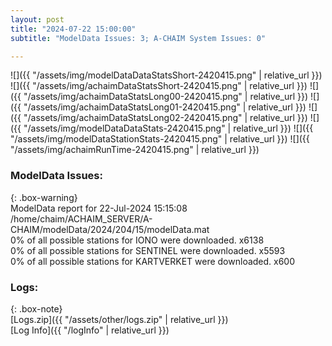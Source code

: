 ```yaml
---
layout: post
title: "2024-07-22 15:00:00"
subtitle: "ModelData Issues: 3; A-CHAIM System Issues: 0"

---
```


![]({{ "/assets/img/modelDataDataStatsShort-2420415.png" | relative_url }})
![]({{ "/assets/img/achaimDataStatsShort-2420415.png" | relative_url }})
![]({{ "/assets/img/achaimDataStatsLong00-2420415.png" | relative_url }})
![]({{ "/assets/img/achaimDataStatsLong01-2420415.png" | relative_url }})
![]({{ "/assets/img/achaimDataStatsLong02-2420415.png" | relative_url }})
![]({{ "/assets/img/modelDataDataStats-2420415.png" | relative_url }})
![]({{ "/assets/img/modelDataStationStats-2420415.png" | relative_url }})
![]({{ "/assets/img/achaimRunTime-2420415.png" | relative_url }})


### ModelData Issues:  
  
{: .box-warning}  
 ModelData report for 22-Jul-2024 15:15:08   
 /home/chaim/ACHAIM_SERVER/A-CHAIM/modelData/2024/204/15/modelData.mat   
 0% of all possible stations for IONO were downloaded. x6138   
 0% of all possible stations for SENTINEL were downloaded. x5593   
 0% of all possible stations for KARTVERKET were downloaded. x600   
  


### Logs:  
  
{: .box-note}  
[Logs.zip]({{ "/assets/other/logs.zip" | relative_url }})  
[Log Info]({{ "/logInfo" | relative_url }})  
